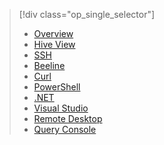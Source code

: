 > [!div class="op_single_selector"]
> * [Overview](/documentation/articles/hdinsight-use-hive/)
> * [Hive View](/documentation/articles/hdinsight-hadoop-use-hive-ambari-view/)
> * [SSH](/documentation/articles/hdinsight-hadoop-use-hive-ssh/)
> * [Beeline](/documentation/articles/hdinsight-hadoop-use-hive-beeline/)
> * [Curl](/documentation/articles/hdinsight-hadoop-use-hive-curl/)
> * [PowerShell](/documentation/articles/hdinsight-hadoop-use-hive-powershell/)
> * [.NET](/documentation/articles/hdinsight-hadoop-use-hive-dotnet-sdk/)
> * [Visual Studio](/documentation/articles/hdinsight-hadoop-use-hive-visual-studio/)
> * [Remote Desktop](/documentation/articles/hdinsight-hadoop-use-hive-remote-desktop/)
> * [Query Console](/documentation/articles/hdinsight-hadoop-use-hive-query-console/)
> 
> 

